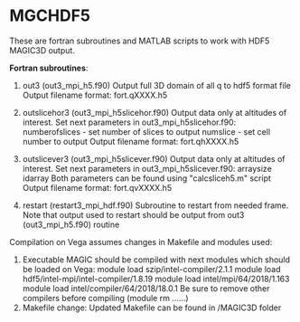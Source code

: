 # MGCHDF5

These are fortran subroutines and MATLAB scripts to work with HDF5 MAGIC3D output.

**Fortran subroutines**:
1. out3 (out3_mpi_h5.f90)
Output full 3D domain of all q to hdf5 format file
Output filename format: fort.qXXXX.h5

2. outslicehor3 (out3_mpi_h5slicehor.f90)
Output data only at altitudes of interest.
Set next parameters in out3_mpi_h5slicehor.f90:
numberofslices - set number of slices to output
numslice - set cell number to output
Output filename format: fort.qhXXXX.h5

3. outslicever3 (out3_mpi_h5slicever.f90)
Output data only at altitudes of interest.
Set next parameters in out3_mpi_h5slicever.f90:
arraysize
idarray
Both parameters can be found using "calcsliceh5.m" script
Output filename format: fort.qvXXXX.h5

4. restart (restart3_mpi_hdf.f90)
Subroutine to restart from needed frame. Note that output used to restart should be output from out3 (out3_mpi_h5.f90) routine

Compilation on Vega assumes changes in Makefile and modules used:
1. Executable MAGIC should be compiled with next modules which should be loaded on Vega:
module load szip/intel-compiler/2.1.1
module load hdf5/intel-mpi/intel-compiler/1.8.19
module load intel/mpi/64/2018/1.163
module load intel/compiler/64/2018/18.0.1
Be sure to remove other compilers before compiling (module rm ......)
2. Makefile change:
Updated Makefile can be found in /MAGIC3D folder
